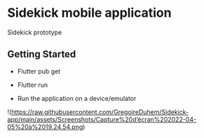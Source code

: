 # Sidekick mobile application

Sidekick prototype

## Getting Started

- Flutter pub get

- Flutter run

- Run the application on a device/emulator

!(https://raw.githubusercontent.com/GregoireDuhem/Sidekick-app/main/assets/Screenshots/Capture%20d’écran%202022-04-05%20à%2019.24.54.png)
